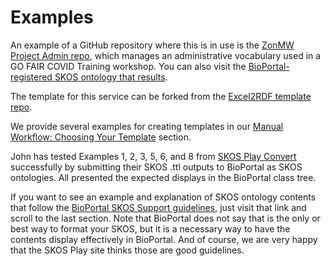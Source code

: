 # Examples

An example of a GitHub repository where this is in use is the [ZonMW Project Admin repo](https://github.com/fair-data-collective/zonmw-project-admin), 
which manages an administrative vocabulary used in a GO FAIR COVID Training workshop. You can also visit the [BioPortal-registered SKOS ontology that results](http://bioportal.bioontology.org/ontologies/ZONMW-ADMIN-MD/?p=classes&conceptid=root).

The template for this service can be forked from the [Excel2RDF template repo](https://github.com/fair-data-collective/excel2rdf-template).

We provide several examples for creating templates in our [Manual Workflow: Choosing Your Template](../ManualWorkflow/#choosing-your-template) section.

John has tested Examples 1, 2, 3, 5, 6, and 8 from [SKOS Play Convert](https://labs.sparna.fr/skos-play/convert) successfully by submitting their SKOS .ttl outputs to BioPortal
as SKOS ontologies. All presented the expected displays in the BioPortal class tree.

If you want to see an example and explanation of SKOS ontology contents that follow the [BioPortal SKOS Support guidelines](https://www.bioontology.org/wiki/SKOSSupport), 
just visit that link and scroll to the last section.  Note that BioPortal does not say that is the only or best way to format your SKOS,
but it is a necessary way to have the contents display effectively in BioPortal. 
And of course, we are very happy that the SKOS Play site thinks those are good guidelines.
